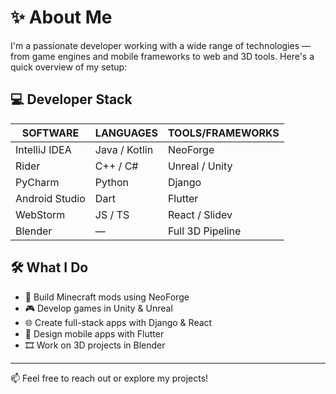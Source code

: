 # ✨ About Me

I'm a passionate developer working with a wide range of technologies — from game engines and mobile frameworks to web and 3D tools. Here's a quick overview of my setup:

## 💻 Developer Stack

| SOFTWARE        | LANGUAGES     | TOOLS/FRAMEWORKS |
|-----------------|---------------|------------------|
| IntelliJ IDEA   | Java / Kotlin | NeoForge         |
| Rider           | C++ / C#      | Unreal / Unity   |
| PyCharm         | Python        | Django           |
| Android Studio  | Dart          | Flutter          |
| WebStorm        | JS / TS       | React / Slidev   |
| Blender         | —             | Full 3D Pipeline |

## 🛠️ What I Do

- 🧱 Build Minecraft mods using NeoForge
- 🎮 Develop games in Unity & Unreal
- 🌐 Create full-stack apps with Django & React
- 📱 Design mobile apps with Flutter
- 🎞️ Work on 3D projects in Blender

---

📫 Feel free to reach out or explore my projects!
